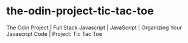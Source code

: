 # the-odin-project-tic-tac-toe
The Odin Project | Full Stack Javascript | JavaScript | Organizing Your Javascript Code | Project: Tic Tac Toe
